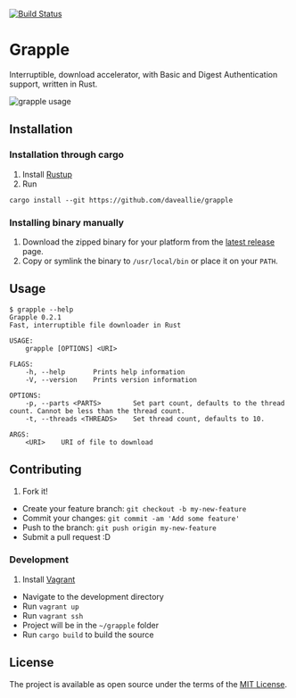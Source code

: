 [![Build Status](https://travis-ci.org/daveallie/grapple.svg?branch=master)](https://travis-ci.org/daveallie/grapple)

# Grapple

Interruptible, download accelerator, with Basic and Digest Authentication support, written in Rust.

![grapple usage](docs/grapple.gif)

## Installation

### Installation through cargo

1. Install [Rustup](https://rustup.rs/)
2. Run
```
cargo install --git https://github.com/daveallie/grapple
```

### Installing binary manually

1. Download the zipped binary for your platform from the [latest release](https://github.com/daveallie/grapple/releases/latest) page.
2. Copy or symlink the binary to `/usr/local/bin` or place it on your `PATH`.

## Usage

```
$ grapple --help
Grapple 0.2.1
Fast, interruptible file downloader in Rust

USAGE:
    grapple [OPTIONS] <URI>

FLAGS:
    -h, --help       Prints help information
    -V, --version    Prints version information

OPTIONS:
    -p, --parts <PARTS>        Set part count, defaults to the thread count. Cannot be less than the thread count.
    -t, --threads <THREADS>    Set thread count, defaults to 10.

ARGS:
    <URI>    URI of file to download
```

## Contributing

1. Fork it!
- Create your feature branch: `git checkout -b my-new-feature`
- Commit your changes: `git commit -am 'Add some feature'`
- Push to the branch: `git push origin my-new-feature`
- Submit a pull request :D

### Development

1. Install [Vagrant](https://www.vagrantup.com/downloads.html)
- Navigate to the development directory
- Run `vagrant up`
- Run `vagrant ssh`
- Project will be in the `~/grapple` folder
- Run `cargo build` to build the source

## License

The project is available as open source under the terms of the [MIT License](http://opensource.org/licenses/MIT).
